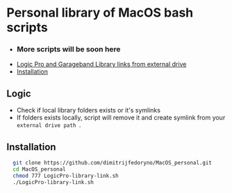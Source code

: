 # Personal library of MacOS bash scripts

- ### More scripts will be soon here
- [Logic Pro and Garageband Library links from external drive](#Logic)
- [Installation](#Installation)


## Logic
- Check if local library folders exists or it's symlinks
- If folders exists locally, script will remove it and create symlink from your  ``external drive path ``.

## Installation
```sh
  git clone https://github.com/dimitrijfedoryno/MacOS_personal.git
  cd MacOS_personal
  chmod 777 LogicPro-library-link.sh
  ./LogicPro-library-link.sh
```

